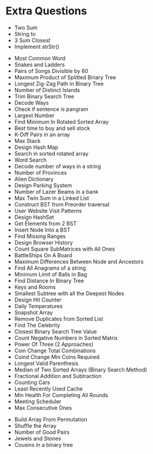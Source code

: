 # Extra Questions

* Two Sum
* String to 
* 3 Sum Closest
* Implement strStr() <!-- Recheck solution for better complexity https://leetcode.com/problems/implement-strstr/-->
<!-- * Maximum Window Substring REDO Hard -->
* Most Common Word
* Snakes and Ladders
* Pairs of Songs Divisible by 60
* Maximum Product of Splitted Binary Tree
* Longest Zig-Zag Path in Binary Tree
* Number of Distinct Islands
* Trim Binary Search Tree <!-- REVISIT LC 669 https://leetcode.com/problems/trim-a-binary-search-tree/ -->
* Decode Ways <!-- REDO LC 91 -->
* Check if sentence is pangram
* Largest Number
* Find Minimum In Rotated Sorted Array <!-- REDO LC 153 https://leetcode.com/problems/find-minimum-in-rotated-sorted-array/ -->
* Best time to buy and sell stock
* K-Diff Pairs in an array <!-- REVISIT LC 532 -->
* Max Stack
* Design Hash Map
* Search in sorted rotated array <!-- REDO -->
* Word Search
* Decode number of ways in a string
* Number of Provinces
* Alien Dictionary <!-- Revisit -->
* Design Parking System
* Number of Lazer Beams in a bank
* Max Twin Sum in a Linked List
* Construct BST from Preorder traversal
* User Website Visit Patterns 
* Design HashSet
* Get Elements from 2 BST
* Insert Node Into a BST
* Find Missing Ranges
* Design Browser History
* Count Square SubMatrices with All Ones
* BattleShips On A Board
* Maximum Differences Between Node and Ancestors
* Find All Anagrams of a string
* Minimum Limit of Balls in Bag <!-- LC 1760 REDO, Binary Search -->
* Find Distance In Binary Tree
* Keys and Rooms
* Smallest Subtree with all the Deepest Nodes
* Design Hit Counter
* Daily Temperatures
* Snapshot Array
* Remove Duplicates from Sorted List
* Find The Celebrity
* Closest Binary Search Tree Value
* Count Negative Numbers in Sorted Matrix
* Power Of Three (2 Approaches)
* Coin Change Total Combinations
* Coind Change Min Coins Required
* Longest Valid Parenthesis
* Median of Two Sorted Arrays (Binary Search Method)
* Fractional Addition and Subtraction
* Counting Cars
* Least Recently Used Cache
* Min Health For Completing All Rounds
* Meeting Scheduler <!-- REDO LC 1229 -->
* Max Consecutive Ones <!-- REDO LC 1004 -->
<!-- A few easy questions, becasue why not -->
* Build Array From Permutation
* Shuffle the Array
* Number of Good Pairs
* Jewels and Stones
* Cousins in a binary tree